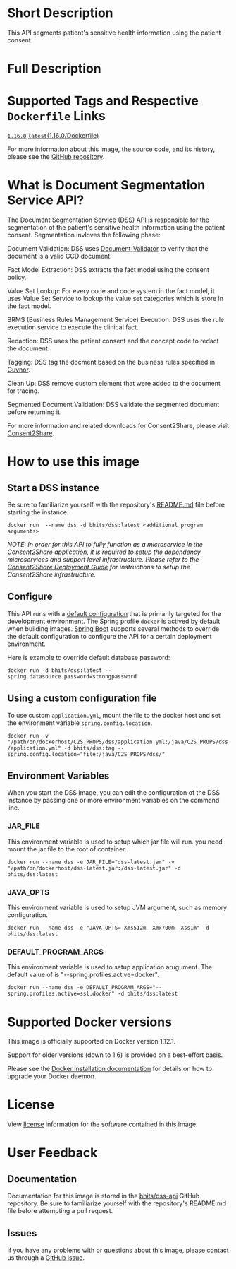 # Short Description
This API segments patient's sensitive health information using the patient consent.

# Full Description

# Supported Tags and Respective `Dockerfile` Links

[`1.16.0`](https://github.com/bhits/dss-api/blob/master/dss/src/main/docker/Dockerfile),[`latest`](https://github.com/bhits/dss-api/blob/master/dss/src/main/docker/Dockerfile)[(1.16.0/Dockerfile)](https://github.com/bhits/dss-api/blob/master/dss/src/main/docker/Dockerfile)

For more information about this image, the source code, and its history, please see the [GitHub repository](https://github.com/bhits/dss-api).

# What is Document Segmentation Service API?

The Document Segmentation Service (DSS) API is responsible for the segmentation of the patient's sensitive health information using the patient consent. Segmentation invloves the following phase:

Document Validation: DSS uses [Document-Validator](https://github.com/bhits/document-validator) to verify that the document is a valid CCD document.

Fact Model Extraction: DSS extracts the fact model using the consent policy.

Value Set Lookup: For every code and code system in the fact model, it uses Value Set Service to lookup the value set categories which is store in the fact model.

BRMS (Business Rules Management Service) Execution: DSS uses the rule execution service to execute the clinical fact.

Redaction: DSS uses the patient consent and the concept code to redact the document.

Tagging: DSS tag the docment based on the business rules specified in [Guvnor](http://guvnor.jboss.org/).

Clean Up: DSS remove custom element that were added to the document for tracing.

Segmented Document Validation: DSS validate the segmented document before returning it.

For more information and related downloads for Consent2Share, please visit [Consent2Share](https://bhits.github.io/consent2share/).
# How to use this image


## Start a DSS instance

Be sure to familiarize yourself with the repository's [README.md](https://github.com/bhits/dss-api) file before starting the instance.

`docker run  --name dss -d bhits/dss:latest <additional program arguments>`

*NOTE: In order for this API to fully function as a microservice in the Consent2Share application, it is required to setup the dependency microservices and support level infrastructure. Please refer to the [Consent2Share Deployment Guide]() for instructions to setup the Consent2Share infrastructure.*


## Configure

This API runs with a [default configuration](https://github.com/bhits/dss-api/blob/master/dss/src/main/resources/application.yml) that is primarily targeted for the development environment.  The Spring profile `docker` is actived by default when building images. [Spring Boot](https://projects.spring.io/spring-boot/) supports several methods to override the default configuration to configure the API for a certain deployment environment. 

Here is example to override default database password:

`docker run -d bhits/dss:latest --spring.datasource.password=strongpassword`

## Using a custom configuration file

To use custom `application.yml`, mount the file to the docker host and set the environment variable `spring.config.location`.

`docker run -v "/path/on/dockerhost/C2S_PROPS/dss/application.yml:/java/C2S_PROPS/dss/application.yml" -d bhits/dss:tag --spring.config.location="file:/java/C2S_PROPS/dss/"`

## Environment Variables

When you start the DSS image, you can edit the configuration of the DSS instance by passing one or more environment variables on the command line. 

### JAR_FILE

This environment variable is used to setup which jar file will run. you need mount the jar file to the root of container.

`docker run --name dss -e JAR_FILE="dss-latest.jar" -v "/path/on/dockerhost/dss-latest.jar:/dss-latest.jar" -d bhits/dss:latest`

### JAVA_OPTS 

This environment variable is used to setup JVM argument, such as memory configuration.

`docker run --name dss -e "JAVA_OPTS=-Xms512m -Xmx700m -Xss1m" -d bhits/dss:latest`

### DEFAULT_PROGRAM_ARGS 

This environment variable is used to setup application arugument. The default value of is "--spring.profiles.active=docker".

`docker run --name dss -e DEFAULT_PROGRAM_ARGS="--spring.profiles.active=ssl,docker" -d bhits/dss:latest`

# Supported Docker versions

This image is officially supported on Docker version 1.12.1.

Support for older versions (down to 1.6) is provided on a best-effort basis.

Please see the [Docker installation documentation](https://docs.docker.com/engine/installation/) for details on how to upgrade your Docker daemon.

# License

View [license]() information for the software contained in this image.

# User Feedback

## Documentation 

Documentation for this image is stored in the [bhits/dss-api](https://github.com/bhits/dss-api) GitHub repository. Be sure to familiarize yourself with the repository's README.md file before attempting a pull request.

## Issues

If you have any problems with or questions about this image, please contact us through a [GitHub issue](https://github.com/bhits/dss-api/issues).